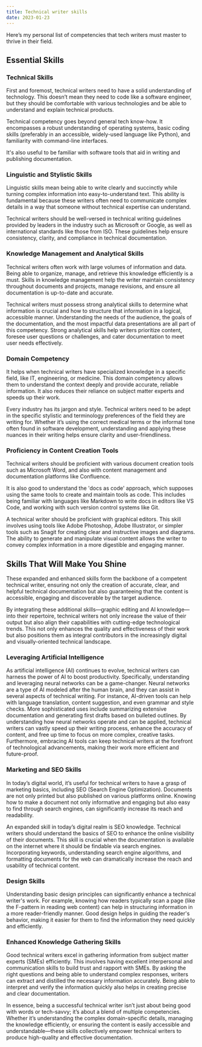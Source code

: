 ```yaml
---
title: Technical writer skills
date: 2023-01-23
---
```


Here’s my personal list of  competencies that tech writers must master to thrive in their field.

## Essential Skills

### Technical Skills

First and foremost, technical writers need to have a solid understanding of technology. This doesn’t mean they need to code like a software engineer, but they should be comfortable with various technologies and be able to understand and explain technical products.

Technical competency goes beyond general tech know-how. It encompasses a robust understanding of operating systems, basic coding skills (preferably in an accessible, widely-used language like Python), and familiarity with command-line interfaces.

It's also useful to be familiar with software tools that aid in writing and publishing documentation.

### Linguistic and Stylistic Skills

Linguistic skills  mean being able to write clearly and succinctly while turning complex information into easy-to-understand text. This ability is fundamental because these writers often need to communicate complex details in a way that someone without technical expertise can understand.

Technical writers should be well-versed in technical writing guidelines provided by leaders in the industry such as Microsoft or Google, as well as international standards like those from ISO. These guidelines help ensure consistency, clarity, and compliance in technical documentation.

### Knowledge Management and Analytical Skills

Technical writers often work with large volumes of information and data. Being able to organize, manage, and retrieve this knowledge efficiently is a must. Skills in knowledge management help the writer maintain consistency throughout documents and projects, manage revisions, and ensure all documentation is up-to-date and accurate.

Technical writers must possess strong analytical skills to determine what information is crucial and how to structure that information in a logical, accessible manner. Understanding the needs of the audience, the goals of the documentation, and the most impactful data presentations are all part of this competency. Strong analytical skills help writers prioritize content, foresee user questions or challenges, and cater documentation to meet user needs effectively.

### Domain Competency

It helps when technical writers have specialized knowledge in a specific field, like IT, engineering, or medicine. This domain competency allows them to understand the context deeply and provide accurate, reliable information. It also reduces their reliance on subject matter experts and speeds up their work.

Every industry has its jargon and style. Technical writers need to be adept in the specific stylistic and terminology preferences of the field they are writing for. Whether it’s using the correct medical terms or the informal tone often found in software development, understanding and applying these nuances in their writing helps ensure clarity and user-friendliness.

### Proficiency in Content Creation Tools

Technical writers should be proficient with various document creation tools such as Microsoft Word, and also with content management and documentation platforms like Confluence.

It is also good to understand the 'docs as code' approach, which supposes using the same tools to create and maintain tools as code. This includes being familiar with languages like Markdown to write docs in editors like VS Code, and working with such version control systems like Git.

A technical writer should be proficient with graphical editors. This skill involves using tools like Adobe Photoshop, Adobe Illustrator, or simpler tools such as Snagit for creating clear and instructive images and diagrams. The ability to generate and manipulate visual content allows the writer to convey complex information in a more digestible and engaging manner.

## Skills That Will Make You Shine

These expanded and enhanced skills form the backbone of a competent technical writer, ensuring not only the creation of accurate, clear, and helpful technical documentation but also guaranteeing that the content is accessible, engaging and discoverable by the target audience.

By integrating these additional skills—graphic editing and AI knowledge—into their repertoire, technical writers not only increase the value of their output but also align their capabilities with cutting-edge technological trends. This not only enhances the quality and effectiveness of their work but also positions them as integral contributors in the increasingly digital and visually-oriented technical landscape.

### Leveraging Artificial Intelligence

As artificial intelligence (AI) continues to evolve, technical writers can harness the power of AI to boost productivity. Specifically, understanding and leveraging neural networks can be a game-changer. Neural networks are a type of AI modeled after the human brain, and they can assist in several aspects of technical writing. For instance, AI-driven tools can help with language translation, content suggestion, and even grammar and style checks. More sophisticated uses include summarizing extensive documentation and generating first drafts based on bulleted outlines. By understanding how neural networks operate and can be applied, technical writers can vastly speed up their writing process, enhance the accuracy of content, and free up time to focus on more complex, creative tasks. Furthermore, embracing AI tools can keep technical writers at the forefront of technological advancements, making their work more efficient and future-proof.

### Marketing and SEO Skills
In today’s digital world, it’s useful for technical writers to have a grasp of marketing basics, including SEO (Search Engine Optimization). Documents are not only printed but also published on various platforms online. Knowing how to make a document not only informative and engaging but also easy to find through search engines, can significantly increase its reach and readability.

An expanded skill in today’s digital realm is SEO knowledge. Technical writers should understand the basics of SEO to enhance the online visibility of their documents. This skill is crucial when the documentation is available on the internet where it should be findable via search engines. Incorporating keywords, understanding search engine algorithms, and formatting documents for the web can dramatically increase the reach and usability of technical content.

### Design Skills
Understanding basic design principles can significantly enhance a technical writer's work. For example, knowing how readers typically scan a page (like the F-pattern in reading web content) can help in structuring information in a more reader-friendly manner. Good design helps in guiding the reader's behavior, making it easier for them to find the information they need quickly and efficiently.

### Enhanced Knowledge Gathering Skills
Good technical writers excel in gathering information from subject matter experts (SMEs) efficiently. This involves having excellent interpersonal and communication skills to build trust and rapport with SMEs. By asking the right questions and being able to understand complex responses, writers can extract and distilled the necessary information accurately. Being able to interpret and verify the information quickly also helps in creating precise and clear documentation.

In essence, being a successful technical writer isn’t just about being good with words or tech-savvy; it’s about a blend of multiple competencies. Whether it’s understanding the complex domain-specific details, managing the knowledge efficiently, or ensuring the content is easily accessible and understandable—these skills collectively empower technical writers to produce high-quality and effective documentation.
